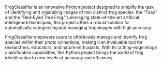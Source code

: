 FrogClassifier is an innovative Python project designed to simplify the task of identifying and organizing images of two distinct frog species: the "Toad" and the "Red-Eyed Tree Frog." Leveraging state-of-the-art artificial intelligence techniques, this project offers a robust solution for automatically categorizing and managing frog images with high accuracy.

FrogClassifier empowers users to effortlessly manage and identify frog species within their photo collections, making it an invaluable tool for researchers, educators, and nature enthusiasts. With its cutting-edge image classification capabilities, this Python project brings the world of frog identification to new levels of accuracy and efficiency.
